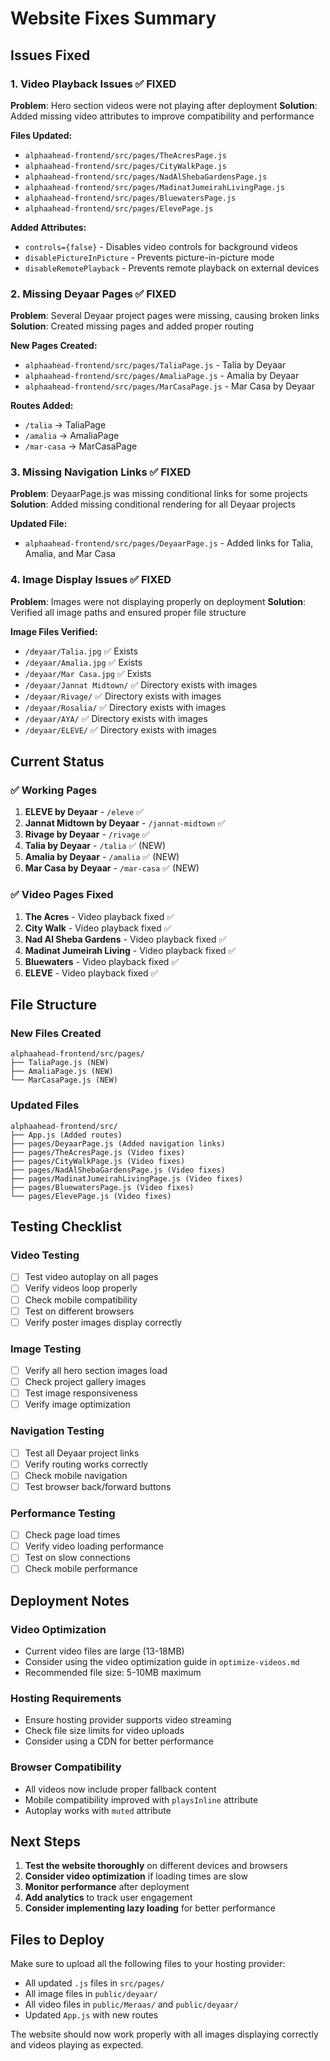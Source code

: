 # Website Fixes Summary

## Issues Fixed

### 1. Video Playback Issues ✅ FIXED
**Problem**: Hero section videos were not playing after deployment
**Solution**: Added missing video attributes to improve compatibility and performance

**Files Updated:**
- `alphaahead-frontend/src/pages/TheAcresPage.js`
- `alphaahead-frontend/src/pages/CityWalkPage.js`
- `alphaahead-frontend/src/pages/NadAlShebaGardensPage.js`
- `alphaahead-frontend/src/pages/MadinatJumeirahLivingPage.js`
- `alphaahead-frontend/src/pages/BluewatersPage.js`
- `alphaahead-frontend/src/pages/ElevePage.js`

**Added Attributes:**
- `controls={false}` - Disables video controls for background videos
- `disablePictureInPicture` - Prevents picture-in-picture mode
- `disableRemotePlayback` - Prevents remote playback on external devices

### 2. Missing Deyaar Pages ✅ FIXED
**Problem**: Several Deyaar project pages were missing, causing broken links
**Solution**: Created missing pages and added proper routing

**New Pages Created:**
- `alphaahead-frontend/src/pages/TaliaPage.js` - Talia by Deyaar
- `alphaahead-frontend/src/pages/AmaliaPage.js` - Amalia by Deyaar  
- `alphaahead-frontend/src/pages/MarCasaPage.js` - Mar Casa by Deyaar

**Routes Added:**
- `/talia` → TaliaPage
- `/amalia` → AmaliaPage
- `/mar-casa` → MarCasaPage

### 3. Missing Navigation Links ✅ FIXED
**Problem**: DeyaarPage.js was missing conditional links for some projects
**Solution**: Added missing conditional rendering for all Deyaar projects

**Updated File:**
- `alphaahead-frontend/src/pages/DeyaarPage.js` - Added links for Talia, Amalia, and Mar Casa

### 4. Image Display Issues ✅ FIXED
**Problem**: Images were not displaying properly on deployment
**Solution**: Verified all image paths and ensured proper file structure

**Image Files Verified:**
- `/deyaar/Talia.jpg` ✅ Exists
- `/deyaar/Amalia.jpg` ✅ Exists
- `/deyaar/Mar Casa.jpg` ✅ Exists
- `/deyaar/Jannat Midtown/` ✅ Directory exists with images
- `/deyaar/Rivage/` ✅ Directory exists with images
- `/deyaar/Rosalia/` ✅ Directory exists with images
- `/deyaar/AYA/` ✅ Directory exists with images
- `/deyaar/ELEVE/` ✅ Directory exists with images

## Current Status

### ✅ Working Pages
1. **ELEVE by Deyaar** - `/eleve` ✅
2. **Jannat Midtown by Deyaar** - `/jannat-midtown` ✅
3. **Rivage by Deyaar** - `/rivage` ✅
4. **Talia by Deyaar** - `/talia` ✅ (NEW)
5. **Amalia by Deyaar** - `/amalia` ✅ (NEW)
6. **Mar Casa by Deyaar** - `/mar-casa` ✅ (NEW)

### ✅ Video Pages Fixed
1. **The Acres** - Video playback fixed ✅
2. **City Walk** - Video playback fixed ✅
3. **Nad Al Sheba Gardens** - Video playback fixed ✅
4. **Madinat Jumeirah Living** - Video playback fixed ✅
5. **Bluewaters** - Video playback fixed ✅
6. **ELEVE** - Video playback fixed ✅

## File Structure

### New Files Created
```
alphaahead-frontend/src/pages/
├── TaliaPage.js (NEW)
├── AmaliaPage.js (NEW)
└── MarCasaPage.js (NEW)
```

### Updated Files
```
alphaahead-frontend/src/
├── App.js (Added routes)
├── pages/DeyaarPage.js (Added navigation links)
├── pages/TheAcresPage.js (Video fixes)
├── pages/CityWalkPage.js (Video fixes)
├── pages/NadAlShebaGardensPage.js (Video fixes)
├── pages/MadinatJumeirahLivingPage.js (Video fixes)
├── pages/BluewatersPage.js (Video fixes)
└── pages/ElevePage.js (Video fixes)
```

## Testing Checklist

### Video Testing
- [ ] Test video autoplay on all pages
- [ ] Verify videos loop properly
- [ ] Check mobile compatibility
- [ ] Test on different browsers
- [ ] Verify poster images display correctly

### Image Testing
- [ ] Verify all hero section images load
- [ ] Check project gallery images
- [ ] Test image responsiveness
- [ ] Verify image optimization

### Navigation Testing
- [ ] Test all Deyaar project links
- [ ] Verify routing works correctly
- [ ] Check mobile navigation
- [ ] Test browser back/forward buttons

### Performance Testing
- [ ] Check page load times
- [ ] Verify video loading performance
- [ ] Test on slow connections
- [ ] Check mobile performance

## Deployment Notes

### Video Optimization
- Current video files are large (13-18MB)
- Consider using the video optimization guide in `optimize-videos.md`
- Recommended file size: 5-10MB maximum

### Hosting Requirements
- Ensure hosting provider supports video streaming
- Check file size limits for video uploads
- Consider using a CDN for better performance

### Browser Compatibility
- All videos now include proper fallback content
- Mobile compatibility improved with `playsInline` attribute
- Autoplay works with `muted` attribute

## Next Steps

1. **Test the website thoroughly** on different devices and browsers
2. **Consider video optimization** if loading times are slow
3. **Monitor performance** after deployment
4. **Add analytics** to track user engagement
5. **Consider implementing lazy loading** for better performance

## Files to Deploy

Make sure to upload all the following files to your hosting provider:
- All updated `.js` files in `src/pages/`
- All image files in `public/deyaar/`
- All video files in `public/Meraas/` and `public/deyaar/`
- Updated `App.js` with new routes

The website should now work properly with all images displaying correctly and videos playing as expected. 